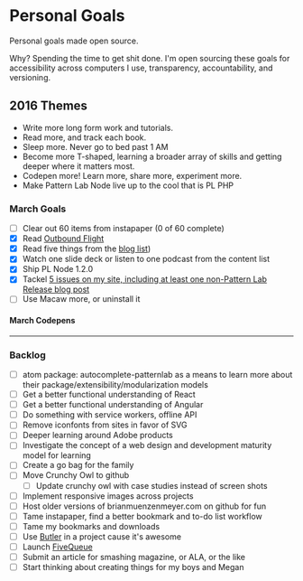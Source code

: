 Personal Goals
==============

Personal goals made open source.

Why? Spending the time to get shit done. I'm open sourcing these goals for accessibility across computers I use, transparency, accountability, and versioning.

## 2016 Themes

* Write more long form work and tutorials.
* Read more, and track each book.
* Sleep more. Never go to bed past 1 AM
* Become more T-shaped, learning a broader array of skills and getting deeper where it matters most.
* Codepen more! Learn more, share more, experiment more.
* Make Pattern Lab Node live up to the cool that is PL PHP 


### March Goals
- [ ] Clear out 60 items from instapaper (0 of 60 complete)
- [x] Read [Outbound Flight](http://www.amazon.com/Outbound-Flight-Star-Wars-Legends/dp/034545684X)
- [x] Read five things from the [blog list](https://github.com/bmuenzenmeyer/personal-goals/blob/master/content-list/blog-posts.md))
- [x] Watch one slide deck or listen to one podcast from the content list
- [x] Ship PL Node 1.2.0
- [x] Tackel [5 issues on my site, including at least one non-Pattern Lab Release blog post](https://github.com/bmuenzenmeyer/bmuenzenmeyer.github.io/issues)
- [ ] Use Macaw more, or uninstall it

#### March Codepens


----

### Backlog
- [ ] atom package: autocomplete-patternlab as a means to learn more about their package/extensibility/modularization models
- [ ] Get a better functional understanding of React
- [ ] Get a better functional understanding of Angular
- [ ] Do something with service workers, offline API
- [ ] Remove iconfonts from sites in favor of SVG
- [ ] Deeper learning around Adobe products 
- [ ] Investigate the concept of a web design and development maturity model for learning
- [ ] Create a go bag for the family
- [ ] Move Crunchy Owl to github
  - [ ] Update crunchy owl with case studies instead of screen shots
- [ ] Implement responsive images across projects
- [ ] Host older versions of brianmuenzenmeyer.com on github for fun
- [ ] Tame instapaper, find a better bookmark and to-do list workflow
- [ ] Tame my bookmarks and downloads
- [ ] Use [Butler](http://fabiandesmet.com/portfolio/butler-font/) in a project cause it's awesome
- [ ] Launch [FiveQueue](http://fivequeue.com/)
- [ ] Submit an article for smashing magazine, or ALA, or the like
- [ ] Start thinking about creating things for my boys and Megan
